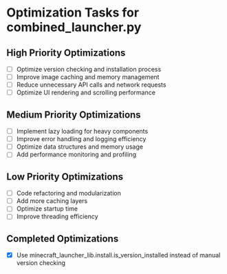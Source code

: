 # Optimization Tasks for combined_launcher.py

## High Priority Optimizations
- [ ] Optimize version checking and installation process
- [ ] Improve image caching and memory management
- [ ] Reduce unnecessary API calls and network requests
- [ ] Optimize UI rendering and scrolling performance

## Medium Priority Optimizations
- [ ] Implement lazy loading for heavy components
- [ ] Improve error handling and logging efficiency
- [ ] Optimize data structures and memory usage
- [ ] Add performance monitoring and profiling

## Low Priority Optimizations
- [ ] Code refactoring and modularization
- [ ] Add more caching layers
- [ ] Optimize startup time
- [ ] Improve threading efficiency

## Completed Optimizations
- [x] Use minecraft_launcher_lib.install.is_version_installed instead of manual version checking

